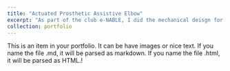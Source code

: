 ```yaml
---
title: "Actuated Prosthetic Assistive Elbow"
excerpt: "As part of the club e-NABLE, I did the mechanical deisgn for an assistive device that helps a patient with Duchenne muscular dystrophy move his arm to feed himself<br/><img src='/images/forklift.jpg' width=400>"
collection: portfolio
---
```


This is an item in your portfolio. It can be have images or nice text. If you name the file .md, it will be parsed as markdown. If you name the file .html, it will be parsed as HTML.!

